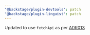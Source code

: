 ```yaml
---
'@backstage/plugin-devtools': patch
'@backstage/plugin-linguist': patch
---
```


Updated to use `fetchApi` as per [ADR013](https://backstage.io/docs/architecture-decisions/adrs-adr013)
